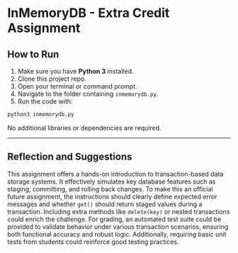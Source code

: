 # InMemoryDB - Extra Credit Assignment

## How to Run

1. Make sure you have **Python 3** installed.
2. Clone this project repo.
3. Open your terminal or command prompt.
4. Navigate to the folder containing `inmemorydb.py`.
5. Run the code with:

```bash
python3 inmemorydb.py
```

No additional libraries or dependencies are required.

---

## Reflection and Suggestions

This assignment offers a hands-on introduction to transaction-based data storage systems. It effectively simulates key database features such as staging, committing, and rolling back changes. To make this an official future assignment, the instructions should clearly define expected error messages and whether `get()` should return staged values during a transaction. Including extra methods like `delete(key)` or nested transactions could enrich the challenge. For grading, an automated test suite could be provided to validate behavior under various transaction scenarios, ensuring both functional accuracy and robust logic. Additionally, requiring basic unit tests from students could reinforce good testing practices.
